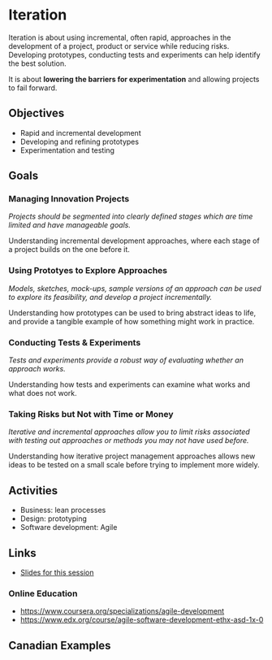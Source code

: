 # Iteration

Iteration is about using incremental, often rapid, approaches in the development of a project, product or service while reducing risks. Developing prototypes, conducting tests and experiments can help identify the best solution.

It is about **lowering the barriers for experimentation** and allowing projects to fail forward. 

## Objectives

- Rapid and incremental development
- Developing and refining prototypes
- Experimentation and testing

## Goals

### Managing Innovation Projects

*Projects should be segmented into clearly defined stages which are time limited and have manageable goals.*

Understanding incremental development 
approaches, where each stage of a project 
builds on the one before it.

### Using Prototyes to Explore Approaches

*Models, sketches, mock-ups, sample versions of an approach can be used to explore its feasibility, and develop a project incrementally.*

Understanding how prototypes can be 
used to bring abstract ideas to life, and 
provide a tangible example of how 
something might work in practice.

### Conducting Tests & Experiments

*Tests and experiments provide a robust way of evaluating whether an approach works.*

Understanding how tests and experiments 
can examine what works and what does 
not work.


### Taking Risks but Not with Time or Money

*Iterative and incremental approaches allow you to limit risks associated with testing out approaches or methods you may not have used before.*

Understanding how iterative project 
management approaches allows new 
ideas to be tested on a small scale before 
trying to implement more widely.

## Activities
- Business: lean processes
- Design: prototyping
- Software development: Agile

## Links

- [Slides for this session](slides.html)

### Online Education
- https://www.coursera.org/specializations/agile-development
- https://www.edx.org/course/agile-software-development-ethx-asd-1x-0

## Canadian Examples

